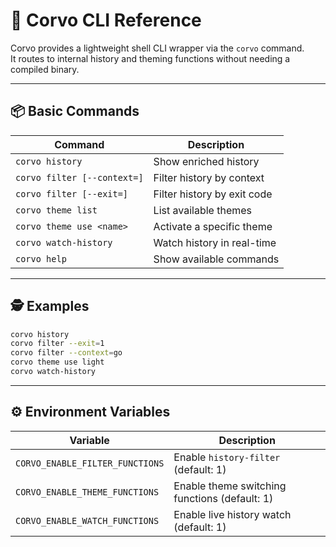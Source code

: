 # 🧮 Corvo CLI Reference

Corvo provides a lightweight shell CLI wrapper via the `corvo` command.  
It routes to internal history and theming functions without needing a compiled binary.

---

## 📦 Basic Commands

| Command                      | Description                          |
|------------------------------|--------------------------------------|
| `corvo history`              | Show enriched history                |
| `corvo filter [--context=]`  | Filter history by context            |
| `corvo filter [--exit=]`     | Filter history by exit code          |
| `corvo theme list`           | List available themes                |
| `corvo theme use <name>`     | Activate a specific theme            |
| `corvo watch-history`        | Watch history in real-time           |
| `corvo help`                 | Show available commands              |

---

## 🕵️ Examples

```bash
corvo history
corvo filter --exit=1
corvo filter --context=go
corvo theme use light
corvo watch-history
```

---

## ⚙️ Environment Variables

| Variable                        | Description                               |
|----------------------------------|-------------------------------------------|
| `CORVO_ENABLE_FILTER_FUNCTIONS` | Enable `history-filter` (default: 1)       |
| `CORVO_ENABLE_THEME_FUNCTIONS`  | Enable theme switching functions (default: 1) |
| `CORVO_ENABLE_WATCH_FUNCTIONS`  | Enable live history watch (default: 1)     |
